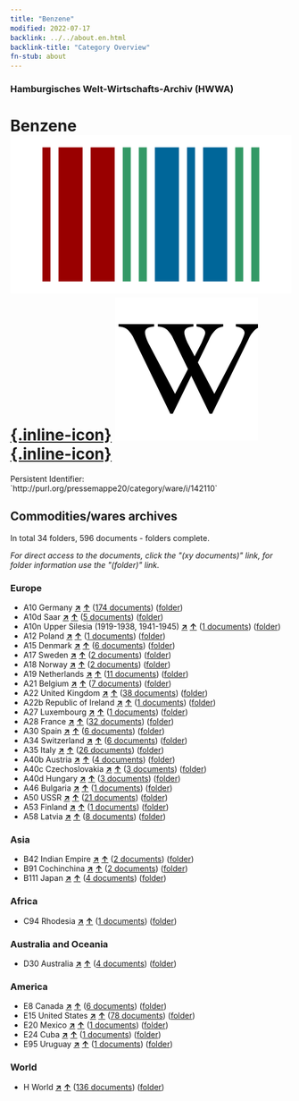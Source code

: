 ```yaml
---
title: "Benzene"
modified: 2022-07-17
backlink: ../../about.en.html
backlink-title: "Category Overview"
fn-stub: about
---
```


### Hamburgisches Welt-Wirtschafts-Archiv (HWWA)

# Benzene &#160; [![Wikidata](/images/Wikidata-logo.svg "Wikidata"){.inline-icon}](http://www.wikidata.org/entity/Q2270) [![Wikipedia](/images/Wikipedia-W.svg "Wikipedia"){.inline-icon}](https://en.wikipedia.org/wiki/Benzene)

<div class="hint">Persistent Identifier: `http://purl.org/pressemappe20/category/ware/i/142110`</div>







## Commodities/wares archives





In total 34 folders, 596 documents - folders complete.

_For direct access to the documents, click the "(xy documents)" link, for folder information use the "(folder)" link._



### Europe

- A10 Germany [**&nearr;**](../../../geo/i/126128/about.en.html "Germany (all folders)") [**&uarr;**](../../../geo/about.en.html#A10 "Country category system") (<a href="https://pm20.zbw.eu/iiifview/folder/wa/142110,126128" title="about: Benzene : Germany" target="_blank">174 documents</a>) ([folder](../../../../folder/wa/1421xx/142110/1261xx/126128/about.en.html))
- A10d Saar [**&nearr;**](../../../geo/i/140938/about.en.html "Saar (all folders)") [**&uarr;**](../../../geo/about.en.html#A10d "Country category system") (<a href="https://pm20.zbw.eu/iiifview/folder/wa/142110,140938" title="about: Benzene : Saar" target="_blank">5 documents</a>) ([folder](../../../../folder/wa/1421xx/142110/1409xx/140938/about.en.html))
- A10n Upper Silesia (1919-1938, 1941-1945) [**&nearr;**](../../../geo/i/206753/about.en.html "Upper Silesia (1919-1938, 1941-1945) (all folders)") [**&uarr;**](../../../geo/about.en.html#A10n "Country category system") (<a href="https://pm20.zbw.eu/iiifview/folder/wa/142110,206753" title="about: Benzene : Upper Silesia (1919-1938, 1941-1945)" target="_blank">1 documents</a>) ([folder](../../../../folder/wa/1421xx/142110/2067xx/206753/about.en.html))
- A12 Poland [**&nearr;**](../../../geo/i/140962/about.en.html "Poland (all folders)") [**&uarr;**](../../../geo/about.en.html#A12 "Country category system") (<a href="https://pm20.zbw.eu/iiifview/folder/wa/142110,140962" title="about: Benzene : Poland" target="_blank">1 documents</a>) ([folder](../../../../folder/wa/1421xx/142110/1409xx/140962/about.en.html))
- A15 Denmark [**&nearr;**](../../../geo/i/141739/about.en.html "Denmark (all folders)") [**&uarr;**](../../../geo/about.en.html#A15 "Country category system") (<a href="https://pm20.zbw.eu/iiifview/folder/wa/142110,141739" title="about: Benzene : Denmark" target="_blank">6 documents</a>) ([folder](../../../../folder/wa/1421xx/142110/1417xx/141739/about.en.html))
- A17 Sweden [**&nearr;**](../../../geo/i/140968/about.en.html "Sweden (all folders)") [**&uarr;**](../../../geo/about.en.html#A17 "Country category system") (<a href="https://pm20.zbw.eu/iiifview/folder/wa/142110,140968" title="about: Benzene : Sweden" target="_blank">2 documents</a>) ([folder](../../../../folder/wa/1421xx/142110/1409xx/140968/about.en.html))
- A18 Norway [**&nearr;**](../../../geo/i/140969/about.en.html "Norway (all folders)") [**&uarr;**](../../../geo/about.en.html#A18 "Country category system") (<a href="https://pm20.zbw.eu/iiifview/folder/wa/142110,140969" title="about: Benzene : Norway" target="_blank">2 documents</a>) ([folder](../../../../folder/wa/1421xx/142110/1409xx/140969/about.en.html))
- A19 Netherlands [**&nearr;**](../../../geo/i/140970/about.en.html "Netherlands (all folders)") [**&uarr;**](../../../geo/about.en.html#A19 "Country category system") (<a href="https://pm20.zbw.eu/iiifview/folder/wa/142110,140970" title="about: Benzene : Netherlands" target="_blank">11 documents</a>) ([folder](../../../../folder/wa/1421xx/142110/1409xx/140970/about.en.html))
- A21 Belgium [**&nearr;**](../../../geo/i/140972/about.en.html "Belgium (all folders)") [**&uarr;**](../../../geo/about.en.html#A21 "Country category system") (<a href="https://pm20.zbw.eu/iiifview/folder/wa/142110,140972" title="about: Benzene : Belgium" target="_blank">7 documents</a>) ([folder](../../../../folder/wa/1421xx/142110/1409xx/140972/about.en.html))
- A22 United Kingdom [**&nearr;**](../../../geo/i/140974/about.en.html "United Kingdom (all folders)") [**&uarr;**](../../../geo/about.en.html#A22 "Country category system") (<a href="https://pm20.zbw.eu/iiifview/folder/wa/142110,140974" title="about: Benzene : United Kingdom" target="_blank">38 documents</a>) ([folder](../../../../folder/wa/1421xx/142110/1409xx/140974/about.en.html))
- A22b Republic of Ireland [**&nearr;**](../../../geo/i/140976/about.en.html "Republic of Ireland (all folders)") [**&uarr;**](../../../geo/about.en.html#A22b "Country category system") (<a href="https://pm20.zbw.eu/iiifview/folder/wa/142110,140976" title="about: Benzene : Republic of Ireland" target="_blank">1 documents</a>) ([folder](../../../../folder/wa/1421xx/142110/1409xx/140976/about.en.html))
- A27 Luxembourg [**&nearr;**](../../../geo/i/140981/about.en.html "Luxembourg (all folders)") [**&uarr;**](../../../geo/about.en.html#A27 "Country category system") (<a href="https://pm20.zbw.eu/iiifview/folder/wa/142110,140981" title="about: Benzene : Luxembourg" target="_blank">1 documents</a>) ([folder](../../../../folder/wa/1421xx/142110/1409xx/140981/about.en.html))
- A28 France [**&nearr;**](../../../geo/i/140982/about.en.html "France (all folders)") [**&uarr;**](../../../geo/about.en.html#A28 "Country category system") (<a href="https://pm20.zbw.eu/iiifview/folder/wa/142110,140982" title="about: Benzene : France" target="_blank">32 documents</a>) ([folder](../../../../folder/wa/1421xx/142110/1409xx/140982/about.en.html))
- A30 Spain [**&nearr;**](../../../geo/i/140984/about.en.html "Spain (all folders)") [**&uarr;**](../../../geo/about.en.html#A30 "Country category system") (<a href="https://pm20.zbw.eu/iiifview/folder/wa/142110,140984" title="about: Benzene : Spain" target="_blank">6 documents</a>) ([folder](../../../../folder/wa/1421xx/142110/1409xx/140984/about.en.html))
- A34 Switzerland [**&nearr;**](../../../geo/i/141007/about.en.html "Switzerland (all folders)") [**&uarr;**](../../../geo/about.en.html#A34 "Country category system") (<a href="https://pm20.zbw.eu/iiifview/folder/wa/142110,141007" title="about: Benzene : Switzerland" target="_blank">6 documents</a>) ([folder](../../../../folder/wa/1421xx/142110/1410xx/141007/about.en.html))
- A35 Italy [**&nearr;**](../../../geo/i/141008/about.en.html "Italy (all folders)") [**&uarr;**](../../../geo/about.en.html#A35 "Country category system") (<a href="https://pm20.zbw.eu/iiifview/folder/wa/142110,141008" title="about: Benzene : Italy" target="_blank">26 documents</a>) ([folder](../../../../folder/wa/1421xx/142110/1410xx/141008/about.en.html))
- A40b Austria [**&nearr;**](../../../geo/i/141731/about.en.html "Austria (all folders)") [**&uarr;**](../../../geo/about.en.html#A40b "Country category system") (<a href="https://pm20.zbw.eu/iiifview/folder/wa/142110,141731" title="about: Benzene : Austria" target="_blank">4 documents</a>) ([folder](../../../../folder/wa/1421xx/142110/1417xx/141731/about.en.html))
- A40c Czechoslovakia [**&nearr;**](../../../geo/i/141022/about.en.html "Czechoslovakia (all folders)") [**&uarr;**](../../../geo/about.en.html#A40c "Country category system") (<a href="https://pm20.zbw.eu/iiifview/folder/wa/142110,141022" title="about: Benzene : Czechoslovakia" target="_blank">3 documents</a>) ([folder](../../../../folder/wa/1421xx/142110/1410xx/141022/about.en.html))
- A40d Hungary [**&nearr;**](../../../geo/i/141025/about.en.html "Hungary (all folders)") [**&uarr;**](../../../geo/about.en.html#A40d "Country category system") (<a href="https://pm20.zbw.eu/iiifview/folder/wa/142110,141025" title="about: Benzene : Hungary" target="_blank">3 documents</a>) ([folder](../../../../folder/wa/1421xx/142110/1410xx/141025/about.en.html))
- A46 Bulgaria [**&nearr;**](../../../geo/i/141039/about.en.html "Bulgaria (all folders)") [**&uarr;**](../../../geo/about.en.html#A46 "Country category system") (<a href="https://pm20.zbw.eu/iiifview/folder/wa/142110,141039" title="about: Benzene : Bulgaria" target="_blank">1 documents</a>) ([folder](../../../../folder/wa/1421xx/142110/1410xx/141039/about.en.html))
- A50 USSR [**&nearr;**](../../../geo/i/141043/about.en.html "USSR (all folders)") [**&uarr;**](../../../geo/about.en.html#A50 "Country category system") (<a href="https://pm20.zbw.eu/iiifview/folder/wa/142110,141043" title="about: Benzene : USSR" target="_blank">21 documents</a>) ([folder](../../../../folder/wa/1421xx/142110/1410xx/141043/about.en.html))
- A53 Finland [**&nearr;**](../../../geo/i/141046/about.en.html "Finland (all folders)") [**&uarr;**](../../../geo/about.en.html#A53 "Country category system") (<a href="https://pm20.zbw.eu/iiifview/folder/wa/142110,141046" title="about: Benzene : Finland" target="_blank">1 documents</a>) ([folder](../../../../folder/wa/1421xx/142110/1410xx/141046/about.en.html))
- A58 Latvia [**&nearr;**](../../../geo/i/141050/about.en.html "Latvia (all folders)") [**&uarr;**](../../../geo/about.en.html#A58 "Country category system") (<a href="https://pm20.zbw.eu/iiifview/folder/wa/142110,141050" title="about: Benzene : Latvia" target="_blank">8 documents</a>) ([folder](../../../../folder/wa/1421xx/142110/1410xx/141050/about.en.html))

### Asia

- B42 Indian Empire [**&nearr;**](../../../geo/i/141189/about.en.html "Indian Empire (all folders)") [**&uarr;**](../../../geo/about.en.html#B42 "Country category system") (<a href="https://pm20.zbw.eu/iiifview/folder/wa/142110,141189" title="about: Benzene : Indian Empire" target="_blank">2 documents</a>) ([folder](../../../../folder/wa/1421xx/142110/1411xx/141189/about.en.html))
- B91 Cochinchina [**&nearr;**](../../../geo/i/141243/about.en.html "Cochinchina (all folders)") [**&uarr;**](../../../geo/about.en.html#B91 "Country category system") (<a href="https://pm20.zbw.eu/iiifview/folder/wa/142110,141243" title="about: Benzene : Cochinchina" target="_blank">2 documents</a>) ([folder](../../../../folder/wa/1421xx/142110/1412xx/141243/about.en.html))
- B111 Japan [**&nearr;**](../../../geo/i/141272/about.en.html "Japan (all folders)") [**&uarr;**](../../../geo/about.en.html#B111 "Country category system") (<a href="https://pm20.zbw.eu/iiifview/folder/wa/142110,141272" title="about: Benzene : Japan" target="_blank">4 documents</a>) ([folder](../../../../folder/wa/1421xx/142110/1412xx/141272/about.en.html))

### Africa

- C94 Rhodesia [**&nearr;**](../../../geo/i/141456/about.en.html "Rhodesia (all folders)") [**&uarr;**](../../../geo/about.en.html#C94 "Country category system") (<a href="https://pm20.zbw.eu/iiifview/folder/wa/142110,141456" title="about: Benzene : Rhodesia" target="_blank">1 documents</a>) ([folder](../../../../folder/wa/1421xx/142110/1414xx/141456/about.en.html))

### Australia and Oceania

- D30 Australia [**&nearr;**](../../../geo/i/141621/about.en.html "Australia (all folders)") [**&uarr;**](../../../geo/about.en.html#D30 "Country category system") (<a href="https://pm20.zbw.eu/iiifview/folder/wa/142110,141621" title="about: Benzene : Australia" target="_blank">4 documents</a>) ([folder](../../../../folder/wa/1421xx/142110/1416xx/141621/about.en.html))

### America

- E8 Canada [**&nearr;**](../../../geo/i/141644/about.en.html "Canada (all folders)") [**&uarr;**](../../../geo/about.en.html#E8 "Country category system") (<a href="https://pm20.zbw.eu/iiifview/folder/wa/142110,141644" title="about: Benzene : Canada" target="_blank">6 documents</a>) ([folder](../../../../folder/wa/1421xx/142110/1416xx/141644/about.en.html))
- E15 United States [**&nearr;**](../../../geo/i/141653/about.en.html "United States (all folders)") [**&uarr;**](../../../geo/about.en.html#E15 "Country category system") (<a href="https://pm20.zbw.eu/iiifview/folder/wa/142110,141653" title="about: Benzene : United States" target="_blank">78 documents</a>) ([folder](../../../../folder/wa/1421xx/142110/1416xx/141653/about.en.html))
- E20 Mexico [**&nearr;**](../../../geo/i/141657/about.en.html "Mexico (all folders)") [**&uarr;**](../../../geo/about.en.html#E20 "Country category system") (<a href="https://pm20.zbw.eu/iiifview/folder/wa/142110,141657" title="about: Benzene : Mexico" target="_blank">1 documents</a>) ([folder](../../../../folder/wa/1421xx/142110/1416xx/141657/about.en.html))
- E24 Cuba [**&nearr;**](../../../geo/i/141659/about.en.html "Cuba (all folders)") [**&uarr;**](../../../geo/about.en.html#E24 "Country category system") (<a href="https://pm20.zbw.eu/iiifview/folder/wa/142110,141659" title="about: Benzene : Cuba" target="_blank">1 documents</a>) ([folder](../../../../folder/wa/1421xx/142110/1416xx/141659/about.en.html))
- E95 Uruguay [**&nearr;**](../../../geo/i/141695/about.en.html "Uruguay (all folders)") [**&uarr;**](../../../geo/about.en.html#E95 "Country category system") (<a href="https://pm20.zbw.eu/iiifview/folder/wa/142110,141695" title="about: Benzene : Uruguay" target="_blank">1 documents</a>) ([folder](../../../../folder/wa/1421xx/142110/1416xx/141695/about.en.html))

### World

- H World [**&nearr;**](../../../geo/i/141728/about.en.html "World (all folders)") [**&uarr;**](../../../geo/about.en.html#H "Country category system") (<a href="https://pm20.zbw.eu/iiifview/folder/wa/142110,141728" title="about: Benzene : World" target="_blank">136 documents</a>) ([folder](../../../../folder/wa/1421xx/142110/1417xx/141728/about.en.html))








